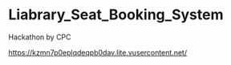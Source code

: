 # Liabrary_Seat_Booking_System
Hackathon by CPC


https://kzmn7p0eplqdeqpb0dav.lite.vusercontent.net/